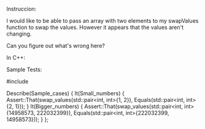 Instruccion:

I would like to be able to pass an array with two elements to my swapValues function to swap the values. However it appears that the values aren't changing.

Can you figure out what's wrong here?

In C++:

Sample Tests:

#include <utility>

Describe(Sample_cases) {
  It(Small_numbers) {
    Assert::That(swap_values(std::pair<int, int>{1, 2}), Equals(std::pair<int, int>{2, 1}));
  }
  It(Bigger_numbers) {
    Assert::That(swap_values(std::pair<int, int>{14958573, 222032399}), Equals(std::pair<int, int>{222032399, 14958573}));
  }
};